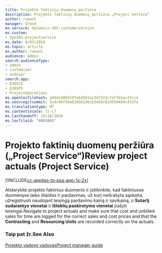 ```yaml
---
title: Projekto faktinių duomenų peržiūra
description: Projekto faktinių duomenų peržiūra „Project Service“
author: rumant
manager: kfend
ms.service: dynamics-365-customerservice
ms.custom:
- dyn365-projectservice
ms.date: 8/03/2018
ms.topic: article
ms.author: rumant
audience: Admin
search.audienceType:
- admin
- customizer
- enduser
search.app:
- D365CE
- D365PS
- ProjectOperations
ms.openlocfilehash: a8ddcb891597a6d501ac2d7323c7a77b5ac2fcce
ms.sourcegitcommit: 5c4c9bf3ba018562d6cb3443c01d550489c415fa
ms.translationtype: HT
ms.contentlocale: lt-LT
ms.lasthandoff: 10/16/2020
ms.locfileid: "4081043"
---
```

# <a name="review-project-actuals-project-service"></a><span data-ttu-id="4d615-103">Projekto faktinių duomenų peržiūra („Project Service“)</span><span class="sxs-lookup"><span data-stu-id="4d615-103">Review project actuals (Project Service)</span></span>

[!INCLUDE[cc-applies-to-psa-app-1x-2x](../includes/cc-applies-to-psa-app-1x-2x.md)]

<span data-ttu-id="4d615-104">Atidarykite projekto faktinius duomenis ir įsitikinkite, kad faktiniuose duomenyse laiko išlaidos ir pardavimas, už kurį neišrašyta sąskaita, užregistruoti naudojant teisingą pardavimo kainą ir savikainą, o **Sutartį sudarantys vienetai** ir **Išteklių paskirstymo vienetai** įrašyti teisingai.</span><span class="sxs-lookup"><span data-stu-id="4d615-104">Navigate to project actuals and make sure that cost and unbilled sales for time are logged for the correct sales and cost prices and that the **Contracting** and **Resourcing Units** are recorded correctly on the actuals.</span></span>  
  
### <a name="see-also"></a><span data-ttu-id="4d615-105">Taip pat žr.</span><span class="sxs-lookup"><span data-stu-id="4d615-105">See Also</span></span>  
 [<span data-ttu-id="4d615-106">Projekto vadovo vadovas</span><span class="sxs-lookup"><span data-stu-id="4d615-106">Project manager guide</span></span>](../psa/project-manager-guide.md)
